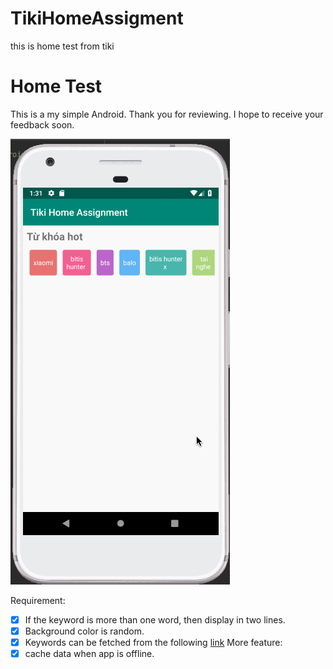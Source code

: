 # TikiHomeAssigment
this is home test from tiki

# Home Test
This is a my simple Android. Thank you for reviewing. I hope to receive your feedback soon.

 ![](./tiki_home_assignment.gif)

Requirement:
 * [x] If the keyword is more than one word, then display in two lines.
 * [x] Background color is random.
 * [x] Keywords can be fetched from the following [link](https://gist.githubusercontent.com/talenguyen/38b790795722e7d7b1b5db051c5786e5/raw/63380022f5f0c9a100f51a1e30887ca494c3326e/keywords.json)
More feature: 
 * [x] cache data when app is offline.
